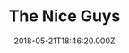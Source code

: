 ---
title: "The Nice Guys"
year: 2016
date: 2018-05-21T18:46:20.000Z
permalink: /almanac/movies/2018-05-21-the-nice-guys/index.html
rating: 3
---